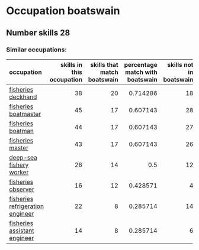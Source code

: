 # Occupation boatswain
## Number skills 28
### Similar occupations:
| occupation                                                              |   skills in this occupation |   skills that match boatswain |   percentage match with boatswain |   skills not in boatswain |
|:------------------------------------------------------------------------|----------------------------:|------------------------------:|----------------------------------:|--------------------------:|
| [fisheries deckhand](fisheries_deckhand.md)                             |                          38 |                            20 |                          0.714286 |                        18 |
| [fisheries boatmaster](fisheries_boatmaster.md)                         |                          45 |                            17 |                          0.607143 |                        28 |
| [fisheries boatman](fisheries_boatman.md)                               |                          44 |                            17 |                          0.607143 |                        27 |
| [fisheries master](fisheries_master.md)                                 |                          43 |                            17 |                          0.607143 |                        26 |
| [deep-sea fishery worker](deep-sea_fishery_worker.md)                   |                          26 |                            14 |                          0.5      |                        12 |
| [fisheries observer](fisheries_observer.md)                             |                          16 |                            12 |                          0.428571 |                         4 |
| [fisheries refrigeration engineer](fisheries_refrigeration_engineer.md) |                          22 |                             8 |                          0.285714 |                        14 |
| [fisheries assistant engineer](fisheries_assistant_engineer.md)         |                          14 |                             8 |                          0.285714 |                         6 |
